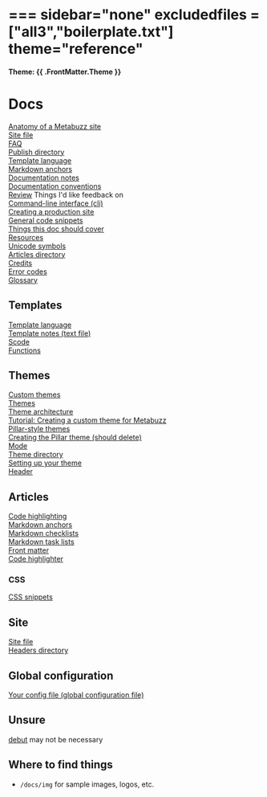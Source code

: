 ===
sidebar="none"
excludedfiles = ["all3","boilerplate.txt"]
theme="reference"
===

#### Theme: {{ .FrontMatter.Theme }}

# Docs

[Anatomy of a Metabuzz site](anatomy.html)  
[Site file](site-file.html)  
[FAQ](faq.html)  
[Publish directory](publish-directory.html)  
[Template language](template-language.html)  
[Markdown anchors](markdown-anchors.html)  
[Documentation notes](documenting.html)  
[Documentation conventions](documentation-conventions.html)  
[Review](review.html) Things I'd like feedback on   
[Command-line interface (cli)](cli.html)  
[Creating a production site](production-site.html)  
[General code snippets](code-snippets.html)  
[Things this doc should cover](cover.html)          
[Resources](resources.html)   
[Unicode symbols](unicode-symbols.html)  
[Articles directory](articles/index.html)  
[Credits](credits.html)  
[Error codes](error-codes.html)  
[Glossary](glossary.html)  

## Templates
[Template language](template-language.html)  
[Template notes (text file)](template-examples.txt)   
[Scode](scode.html)  
[Functions](functions.html)  

## Themes
[Custom themes](custom-themes.html)  
[Themes](themes.html)  
[Theme architecture](theme-architecture.html)  
[Tutorial: Creating a custom theme for Metabuzz](tutorial-custom-theme.html)  
[Pillar-style themes](pillar-style.html)  
[Creating the Pillar theme (should delete)](product-tutorial-make-pillar.html)  
[Mode](mode.html)  
[Theme directory](theme-directory.html)  
[Setting up your theme](setting-up-theme.html)  
[Header](header.html)

## Articles
[Code highlighting](code-highlighting.html)  
[Markdown anchors](markdown-anchors.html)  
[Markdown checklists](markdown-checklists.html)  
[Markdown task lists](markdown-tasklists.html)  
[Front matter](front-matter.html)  
[Code highlighter](product-code-highlighter.html)    

### CSS
[CSS snippets](css-snippets.html)  

## Site
[Site file](site-file.html)  
[Headers directory](headers-dir.html)

## Global configuration
[Your config file (global configuration file)](config-file.html)  

## Unsure
[debut](debut.html) may not be necessary

## Where to find things

* `/docs/img` for sample images, logos, etc.


